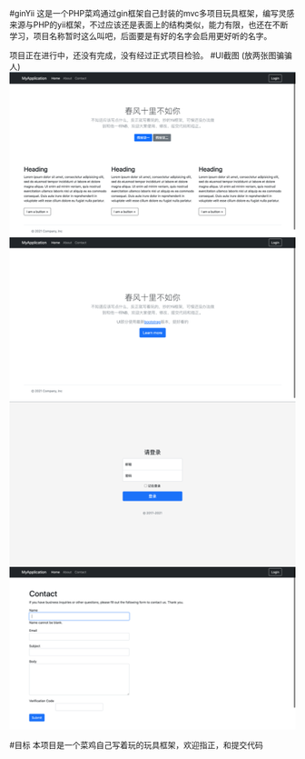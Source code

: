 #ginYii
这是一个PHP菜鸡通过gin框架自己封装的mvc多项目玩具框架，编写灵感来源与PHP的yii框架，不过应该还是表面上的结构类似，能力有限，也还在不断学习，项目名称暂时这么叫吧，后面要是有好的名字会启用更好听的名字。

项目正在进行中，还没有完成，没有经过正式项目检验。
#UI截图
(放两张图骗骗人)  
![home](./docs/img.png)
![home](./docs/about.png)
![home](./docs/login.png)
![home](./docs/contact.png)

#目标
本项目是一个菜鸡自己写着玩的玩具框架，欢迎指正，和提交代码
